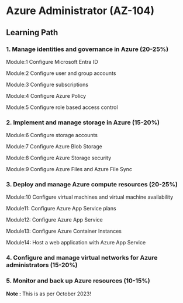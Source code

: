 # Azure Administrator (AZ-104)

## Learning Path

### 1. Manage identities and governance in Azure (20-25%)

Module:1 Configure Microsoft Entra ID

Module:2 Configure user and group accounts

Module:3 Configure subscriptions

Module:4 Configure Azure Policy

Module:5 Configure role based access control


### 2. Implement and manage storage in Azure (15-20%)

Module:6 Configure storage accounts 

Module:7 Configure Azure Blob Storage 

Module:8 Configure Azure Storage security

Module:9 Configure Azure Files and Azure File Sync


### 3. Deploy and manage Azure compute resources (20-25%)

Module:10 Configure virtual machines and virtual machine availability

Module11: Configure Azure App Service plans 

Module12: Configure Azure App Service 

Module13: Configure Azure Container Instances

Module14: Host a web application with Azure App Service 
### 4. Configure and manage virtual networks for Azure administrators (15-20%)

### 5. Monitor and back up Azure resources (10-15%)

__Note :__ This is as per October 2023!

